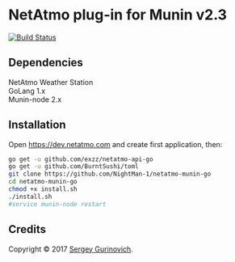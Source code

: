 # NetAtmo plug-in for Munin v2.3 

[![Build Status](https://travis-ci.org/NightMan-1/netatmo-munin-go.svg?branch=master)](https://travis-ci.org/NightMan-1/netatmo-munin-go)

## Dependencies
NetAtmo Weather Station  
GoLang 1.x  
Munin-node 2.x

## Installation

Open https://dev.netatmo.com and create first application, then:

~~~sh
go get -u github.com/exzz/netatmo-api-go
go get -u github.com/BurntSushi/toml
git clone https://github.com/NightMan-1/netatmo-munin-go
cd netatmo-munin-go
chmod +x install.sh
./install.sh
#service munin-node restart
~~~

## Credits
Copyright © 2017 [Sergey Gurinovich](mailto:sergey@fsky.info).
